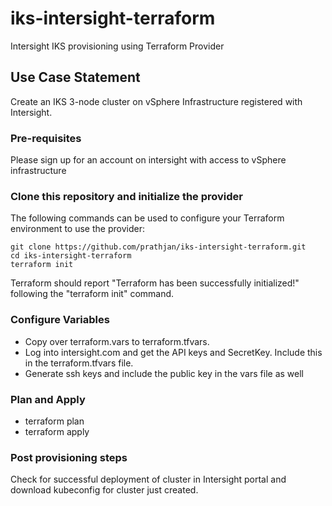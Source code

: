 # iks-intersight-terraform
Intersight IKS provisioning using Terraform Provider

## Use Case Statement
Create an IKS 3-node cluster on vSphere Infrastructure registered with Intersight. 

### Pre-requisites
Please sign up for an account on intersight with access to vSphere infrastructure

### Clone this repository and initialize the provider

The following commands can be used to configure your Terraform environment to use the provider:

```
git clone https://github.com/prathjan/iks-intersight-terraform.git
cd iks-intersight-terraform
terraform init
```

Terraform should report "Terraform has been successfully initialized!" following the "terraform init" command.

### Configure Variables

* Copy over terraform.vars to terraform.tfvars. 
* Log into intersight.com and get the API keys and SecretKey. Include this in the terraform.tfvars file.
* Generate ssh keys and include the public key in the vars file as well

### Plan and Apply

* terraform plan
* terraform apply

### Post provisioning steps

Check for successful deployment of cluster in Intersight portal and download kubeconfig for cluster just created.

